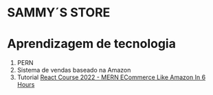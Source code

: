 # SAMMY´S STORE

# Aprendizagem de tecnologia

1. PERN
2. Sistema de vendas baseado na Amazon
3. Tutorial <a href="https://www.youtube.com/watch?v=CDtPMR5y0QU&t=1151s">React Course 2022 - MERN ECommerce Like Amazon In 6 Hours</a>
